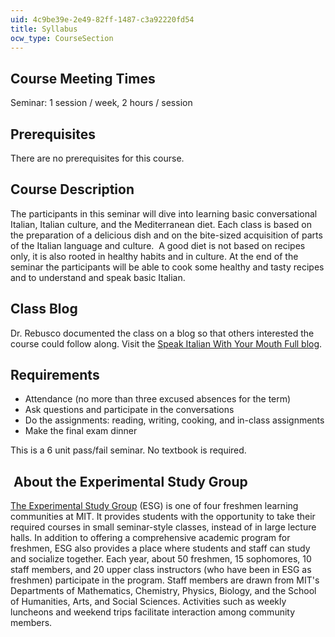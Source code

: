 ```yaml
---
uid: 4c9be39e-2e49-82ff-1487-c3a92220fd54
title: Syllabus
ocw_type: CourseSection
---
```


Course Meeting Times
--------------------

Seminar: 1 session / week, 2 hours / session

Prerequisites
-------------

There are no prerequisites for this course.

Course Description
------------------

The participants in this seminar will dive into learning basic conversational Italian, Italian culture, and the Mediterranean diet. Each class is based on the preparation of a delicious dish and on the bite-sized acquisition of parts of the Italian language and culture.  A good diet is not based on recipes only, it is also rooted in healthy habits and in culture. At the end of the seminar the participants will be able to cook some healthy and tasty recipes and to understand and speak basic Italian.

Class Blog
----------

Dr. Rebusco documented the class on a blog so that others interested the course could follow along. Visit the [Speak Italian With Your Mouth Full blog](http://www.speakcookitalian.blogspot.com/2012/02/lezione-numero-uno.html).

Requirements
------------

*   Attendance (no more than three excused absences for the term)
*   Ask questions and participate in the conversations
*   Do the assignments: reading, writing, cooking, and in-class assignments
*   Make the final exam dinner

This is a 6 unit pass/fail seminar. No textbook is required.

 About the Experimental Study Group
-----------------------------------

[The Experimental Study Group](http://esg.mit.edu/) (ESG) is one of four freshmen learning communities at MIT. It provides students with the opportunity to take their required courses in small seminar-style classes, instead of in large lecture halls. In addition to offering a comprehensive academic program for freshmen, ESG also provides a place where students and staff can study and socialize together. Each year, about 50 freshmen, 15 sophomores, 10 staff members, and 20 upper class instructors (who have been in ESG as freshmen) participate in the program. Staff members are drawn from MIT's Departments of Mathematics, Chemistry, Physics, Biology, and the School of Humanities, Arts, and Social Sciences. Activities such as weekly luncheons and weekend trips facilitate interaction among community members.